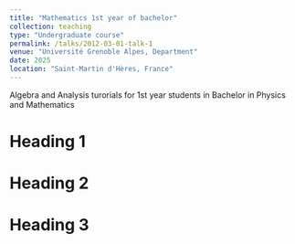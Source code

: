 ```yaml
---
title: "Mathematics 1st year of bachelor"
collection: teaching
type: "Undergraduate course"
permalink: /talks/2012-03-01-talk-1
venue: "Université Grenoble Alpes, Department"
date: 2025
location: "Saint-Martin d'Hères, France"
---
```

Algebra and Analysis turorials for 1st year students in Bachelor in Physics and Mathematics

Heading 1
======

Heading 2
======

Heading 3
======
